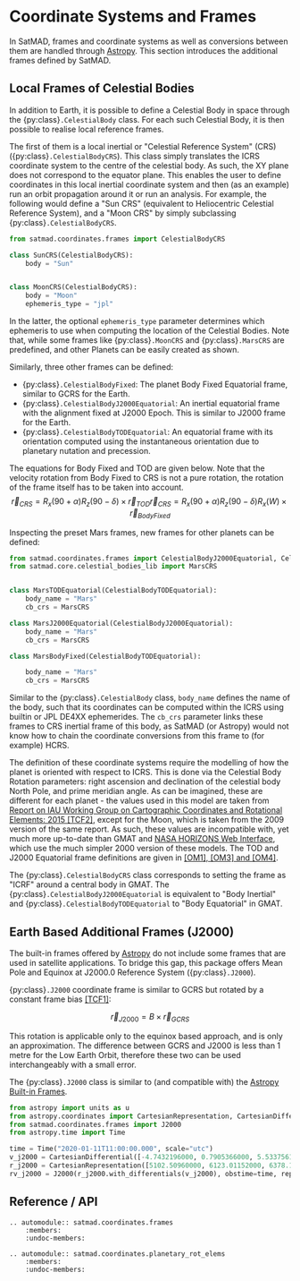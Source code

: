# Coordinate Systems and Frames

In SatMAD, frames and coordinate systems as well as conversions between them are handled through [Astropy](https://docs.astropy.org/en/latest/coordinates/index.html). This section introduces the additional frames defined by SatMAD.

## Local Frames of Celestial Bodies

In addition to Earth, it is possible to define a Celestial Body in space through the {py:class}`.CelestialBody` class. For each such Celestial Body, it is then possible to realise local reference frames.

The first of them is a local inertial or "Celestial Reference System" (CRS) ({py:class}`.CelestialBodyCRS`). This class simply translates the ICRS coordinate system to the centre of the celestial body. As such, the XY plane does not correspond to the equator plane.  This enables the user to define coordinates in this local inertial coordinate system and then (as an example) run an orbit propagation around it or run an analysis. For example, the following would define a "Sun CRS" (equivalent to Heliocentric Celestial Reference System), and a "Moon CRS" by simply subclassing {py:class}`.CelestialBodyCRS`. 

```python
from satmad.coordinates.frames import CelestialBodyCRS

class SunCRS(CelestialBodyCRS):
    body = "Sun"


class MoonCRS(CelestialBodyCRS):
    body = "Moon"
    ephemeris_type = "jpl"
```

In the latter, the optional `ephemeris_type` parameter determines which ephemeris to use when computing the location of the Celestial Bodies. Note that, while some frames like {py:class}`.MoonCRS` and {py:class}`.MarsCRS` are predefined, and other Planets can be easily created as shown.

Similarly, three other frames can be defined:

- {py:class}`.CelestialBodyFixed`: The planet Body Fixed Equatorial frame, similar to GCRS for the Earth.
- {py:class}`.CelestialBodyJ2000Equatorial`: An inertial equatorial frame with the alignment fixed at J2000 Epoch. This is similar to J2000 frame for the Earth.
- {py:class}`.CelestialBodyTODEquatorial`: An equatorial frame with its orientation computed using the instantaneous orientation due to planetary nutation and precession.

The equations for Body Fixed and TOD are given below. Note that the velocity rotation from Body Fixed to CRS is not a pure rotation, the rotation of the frame itself has to be taken into account.
$$
\vec{r}_{CRS} = R_x(90+ \alpha) R_z(90- \delta)\times \vec{r}_{TOD}
\vec{r}_{CRS} = R_x(90+ \alpha) R_z(90- \delta) R_x(W) \times \vec{r}_{BodyFixed}
$$

Inspecting the preset Mars frames, new frames for other planets can be defined:

```python
from satmad.coordinates.frames import CelestialBodyJ2000Equatorial, CelestialBodyTODEquatorial
from satmad.core.celestial_bodies_lib import MarsCRS


class MarsTODEquatorial(CelestialBodyTODEquatorial):
    body_name = "Mars"
    cb_crs = MarsCRS

class MarsJ2000Equatorial(CelestialBodyJ2000Equatorial):
    body_name = "Mars"
    cb_crs = MarsCRS

class MarsBodyFixed(CelestialBodyTODEquatorial):

    body_name = "Mars"
    cb_crs = MarsCRS

```
Similar to the {py:class}`.CelestialBody` class, `body_name` defines the name of the body, such that its coordinates can be computed within the ICRS using builtin or JPL DE4XX ephemerides. The `cb_crs` parameter links these frames to CRS inertial frame of this body, as SatMAD (or Astropy) would not know how to chain the coordinate conversions from this frame to (for example) HCRS.

The definition of these coordinate systems require the modelling of how the planet is oriented with respect to ICRS. This is done via the Celestial Body Rotation parameters: right ascension and declination of the celestial body North Pole, and prime meridian angle. As can be imagined, these are different for each planet - the values used in this model are taken from [Report on IAU Working Group on Cartographic Coordinates and Rotational Elements: 2015 [TCF2]](../references.md#time-and-coordinate-frames), except for the Moon, which is taken from the 2009 version of the same report. As such, these values are incompatible with, yet much more up-to-date than GMAT and [NASA HORIZONS Web Interface](https://ssd.jpl.nasa.gov/horizons.cgi), which use the much simpler 2000 version of these models. The TOD and J2000 Equatorial frame definitions are given in [[OM1], [OM3] and [OM4]](../references.md#time-and-coordinate-frames).


The {py:class}`.CelestialBodyCRS` class corresponds to setting the frame as "ICRF" around a central body in GMAT. The {py:class}`.CelestialBodyJ2000Equatorial` is equivalent to "Body Inertial" and {py:class}`.CelestialBodyTODEquatorial` to "Body Equatorial" in GMAT. 

## Earth Based Additional Frames (J2000)

The built-in frames offered by [Astropy](https://docs.astropy.org/en/latest/coordinates/index.html) do not include some frames that are used in satellite applications. To bridge this gap, this package offers Mean Pole and Equinox at J2000.0 Reference System ({py:class}`.J2000`).

{py:class}`.J2000` coordinate frame is similar to GCRS but rotated by a constant frame bias
[[TCF1]](../references.md#time-and-coordinate-frames):

$$
\vec{r}_{J2000} = B \times \vec{r}_{GCRS}
$$

This rotation is applicable only to the equinox based approach, and is only an approximation. The difference between GCRS and J2000 is less than 1 metre for the Low Earth Orbit, therefore these two can be used interchangeably with a small error.

The {py:class}`.J2000` class is similar to (and compatible with) the [Astropy Built-in Frames](https://docs.astropy.org/en/latest/coordinates/index.html#built-in-frame-classes).


```python
from astropy import units as u
from astropy.coordinates import CartesianRepresentation, CartesianDifferential
from satmad.coordinates.frames import J2000
from astropy.time import Time

time = Time("2020-01-11T11:00:00.000", scale="utc")
v_j2000 = CartesianDifferential([-4.7432196000, 0.7905366000, 5.5337561900], unit=u.km / u.s)
r_j2000 = CartesianRepresentation([5102.50960000, 6123.01152000, 6378.13630000], unit=u.km)
rv_j2000 = J2000(r_j2000.with_differentials(v_j2000), obstime=time, representation_type="cartesian", differential_type="cartesian")
```

## Reference / API

```{eval-rst}
.. automodule:: satmad.coordinates.frames
    :members:
    :undoc-members:
    
.. automodule:: satmad.coordinates.planetary_rot_elems
    :members:
    :undoc-members:
```
